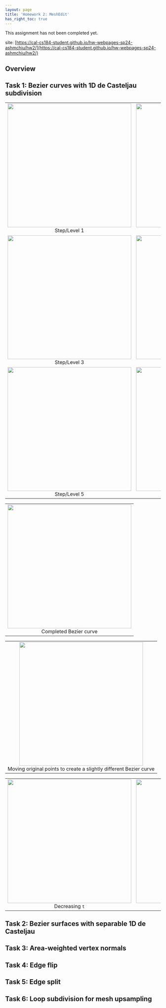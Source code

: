 ```yaml
---
layout: page
title: 'Homework 2: MeshEdit'
has_right_toc: true
---
```

<p class="warning-message">
This assignment has not been completed yet.
</p>

site: [https://cal-cs184-student.github.io/hw-webpages-sp24-ashmchiu/hw2/](https://cal-cs184-student.github.io/hw-webpages-sp24-ashmchiu/hw2/)

## Overview

## Task 1: Bezier curves with 1D de Casteljau subdivision
<div align="center">
  <table style="width:100%">
    <tr>
      <td align="center">
        <img src="../assets/hw2/task1_1.png" width="400px"/>
        <figcaption>Step/Level 1</figcaption>
      </td>
      <td align="center">
        <img src="../assets/hw2/task1_2.png" width="400px"/>
        <figcaption>Step/Level 2</figcaption>
      </td>
    </tr>
      <tr>
      <td align="center">
        <img src="../assets/hw2/task1_3.png" width="400px"/>
        <figcaption>Step/Level 3</figcaption>
      </td>
      <td align="center">
        <img src="../assets/hw2/task1_4.png" width="400px"/>
        <figcaption>Step/Level 4</figcaption>
      </td>
    </tr>
    <tr>
      <td align="center">
        <img src="../assets/hw2/task1_5.png" width="400px"/>
        <figcaption>Step/Level 5</figcaption>
      </td>
      <td align="center">
        <img src="../assets/hw2/task1_6.png" width="400px"/>
        <figcaption>Step/Level 6</figcaption>
      </td>
    </tr>
  </table>
</div>

<div align="center">
  <table style="width:100%">
    <tr>
      <td align="center">
        <img src="../assets/hw2/task1_7.png" width="400px"/>
        <figcaption>Completed Bezier curve</figcaption>
      </td>
    </tr>
  </table>
</div>

<div align="center">
  <table style="width:100%">
    <tr>
      <td align="center">
        <img src="../assets/hw2/task1_8.png" width="400px"/>
        <figcaption>Moving original points to create a slightly different Bezier curve</figcaption>
      </td>
    </tr>
  </table>
</div>

<div align="center">
  <table style="width:100%">
    <tr>
      <td align="center">
        <img src="../assets/hw2/task1_9.png" width="400px"/>
        <figcaption>Decreasing <code class="language-plaintext highlighter-rouge">t</code></figcaption>
      </td>
      <td align="center">
        <img src="../assets/hw2/task1_10.png" width="400px"/>
        <figcaption>Increasing <code class="language-plaintext highlighter-rouge">t</code></figcaption>
      </td>
    </tr>
  </table>
</div>

## Task 2: Bezier surfaces with separable 1D de Casteljau

## Task 3: Area-weighted vertex normals

## Task 4: Edge flip

## Task 5: Edge split

## Task 6: Loop subdivision for mesh upsampling
